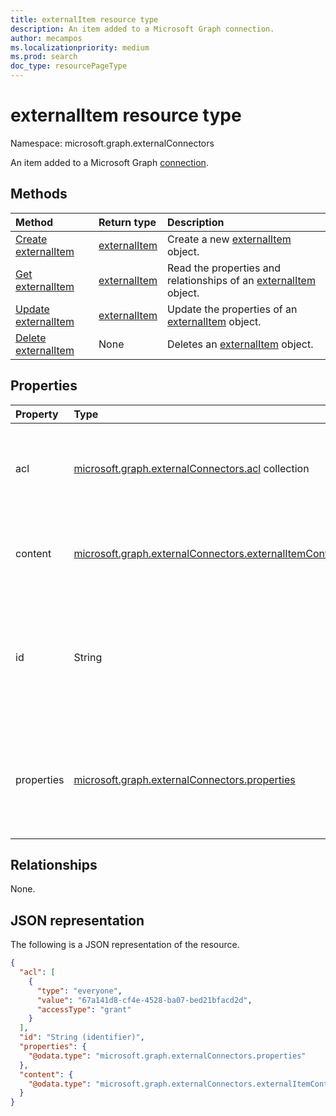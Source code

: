 ```yaml
---
title: externalItem resource type
description: An item added to a Microsoft Graph connection.
author: mecampos
ms.localizationpriority: medium
ms.prod: search
doc_type: resourcePageType
---
```


# externalItem resource type

Namespace: microsoft.graph.externalConnectors

An item added to a Microsoft Graph [connection](externalconnectors-externalconnection.md). 

## Methods

| Method                                                                  | Return type                                                     | Description                                                                                                         |
| :---------------------------------------------------------------------- | :-------------------------------------------------------------- | :------------------------------------------------------------------------------------------------------------------ |
| [Create externalItem](../api/externalconnectors-externalitem-create.md) | [externalItem](../resources/externalconnectors-externalitem.md) | Create a new [externalItem](../resources/externalconnectors-externalitem.md) object.                                |
| [Get externalItem](../api/externalconnectors-externalitem-get.md)       | [externalItem](../resources/externalconnectors-externalitem.md) | Read the properties and relationships of an [externalItem](../resources/externalconnectors-externalitem.md) object. |
| [Update externalItem](../api/externalconnectors-externalitem-update.md) | [externalItem](../resources/externalconnectors-externalitem.md) | Update the properties of an [externalItem](../resources/externalconnectors-externalitem.md) object.                 |
| [Delete externalItem](../api/externalconnectors-externalitem-delete.md) | None                                                            | Deletes an [externalItem](../resources/externalconnectors-externalitem.md) object.                                  |

## Properties

| Property   | Type                                                                                                             | Description                                                                                                                                                                                                         |
| :--------- | :--------------------------------------------------------------------------------------------------------------- | :------------------------------------------------------------------------------------------------------------------------------------------------------------------------------------------------------------------ |
| acl        | [microsoft.graph.externalConnectors.acl](../resources/externalconnectors-acl.md) collection                      | An array of access control entries. Each entry specifies the access granted to a user or group. Required.                                                                                                           |
| content    | [microsoft.graph.externalConnectors.externalItemContent](../resources/externalconnectors-externalitemcontent.md) | A plain-text  representation of the contents of the item. The text in this property is full-text indexed. Optional.                                                                                                 |
| id         | String                                                                                                           | Developer-provided unique ID of the item within the containing [externalConnection](externalconnectors-externalconnection.md). Must be alphanumeric and a maximum of 128 characters. Required.                      |
| properties | [microsoft.graph.externalConnectors.properties](../resources/externalconnectors-properties.md)                   | A property bag with the properties of the item. The properties MUST conform to the [schema](externalconnectors-schema.md) defined for the [externalConnection](externalconnectors-externalconnection.md). Required. |

## Relationships

None.

## JSON representation

The following is a JSON representation of the resource.

<!-- {
  "blockType": "resource",
  "keyProperty": "id",
  "@odata.type": "microsoft.graph.externalConnectors.externalItem",
  "openType": false
}
-->

```json
{
  "acl": [
    {
      "type": "everyone",
      "value": "67a141d8-cf4e-4528-ba07-bed21bfacd2d",
      "accessType": "grant"
    }
  ],
  "id": "String (identifier)",
  "properties": {
    "@odata.type": "microsoft.graph.externalConnectors.properties"
  },
  "content": {
    "@odata.type": "microsoft.graph.externalConnectors.externalItemContent"
  }
}
```

